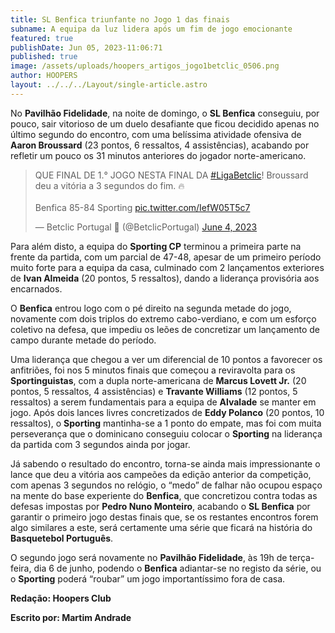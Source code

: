 ```yaml
---
title: SL Benfica triunfante no Jogo 1 das finais
subname: A equipa da luz lidera após um fim de jogo emocionante
featured: true
publishDate: Jun 05, 2023-11:06:71
published: true
image: /assets/uploads/hoopers_artigos_jogo1betclic_0506.png
author: HOOPERS
layout: ../../../Layout/single-article.astro
---
```

No **Pavilhão Fidelidade**, na noite de domingo, o **SL Benfica** conseguiu, por pouco, sair vitorioso de um duelo desafiante que ficou decidido apenas no último segundo do encontro, com uma belíssima atividade ofensiva de **Aaron Broussard** (23 pontos, 6 ressaltos, 4 assistências), acabando por refletir um pouco os 31 minutos anteriores do jogador norte-americano.



<blockquote class="twitter-tweet"><p lang="pt" dir="ltr">QUE FINAL DE 1.° JOGO NESTA FINAL DA <a href="https://twitter.com/hashtag/LigaBetclic?src=hash&amp;ref_src=twsrc%5Etfw">#LigaBetclic</a>! Broussard deu a vitória a 3 segundos do fim. 🔥<br><br>Benfica 85-84 Sporting <a href="https://t.co/IefW05T5c7">pic.twitter.com/IefW05T5c7</a></p>&mdash; Betclic Portugal 🔞 (@BetclicPortugal) <a href="https://twitter.com/BetclicPortugal/status/1665466330344980483?ref_src=twsrc%5Etfw">June 4, 2023</a></blockquote> <script async src="https://platform.twitter.com/widgets.js" charset="utf-8"></script>



Para além disto, a equipa do **Sporting CP** terminou a primeira parte na frente da partida, com um parcial de 47-48, apesar de um primeiro período muito forte para a equipa da casa, culminado com 2 lançamentos exteriores de **Ivan Almeida** (20 pontos, 5 ressaltos), dando a liderança provisória aos encarnados.



O **Benfica** entrou logo com o pé direito na segunda metade do jogo, novamente com dois triplos do extremo cabo-verdiano, e com um esforço coletivo na defesa, que impediu os leões de concretizar um lançamento de campo durante metade do período.



Uma liderança que chegou a ver um diferencial de 10 pontos a favorecer os anfitriões, foi nos 5 minutos finais que começou a reviravolta para os **Sportinguistas**, com a dupla norte-americana de **Marcus Lovett Jr.** (20 pontos, 5 ressaltos, 4 assistências) e **Travante Williams** (12 pontos, 5 ressaltos) a serem fundamentais para a equipa de **Alvalade** se manter em jogo. Após dois lances livres concretizados de **Eddy Polanco** (20 pontos, 10 ressaltos), o **Sporting** mantinha-se a 1 ponto do empate, mas foi com muita perseverança que o dominicano conseguiu colocar o **Sporting** na liderança da partida com 3 segundos ainda por jogar.



Já sabendo o resultado do encontro, torna-se ainda mais impressionante o lance que deu a vitória aos campeões da edição anterior da competição, com apenas 3 segundos no relógio, o “medo” de falhar não ocupou espaço na mente do base experiente do **Benfica**, que concretizou contra todas as defesas impostas por **Pedro Nuno Monteiro**, acabando o **SL Benfica** por garantir o primeiro jogo destas finais que, se os restantes encontros forem algo similares a este, será certamente uma série que ficará na história do **Basquetebol Português**.



O segundo jogo será novamente no **Pavilhão Fidelidade**, às 19h de terça-feira, dia 6 de junho, podendo o **Benfica** adiantar-se no registo da série, ou o **Sporting** poderá “roubar” um jogo importantíssimo fora de casa.



**Redação: Hoopers Club**

**Escrito por: Martim Andrade**